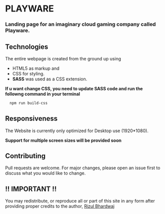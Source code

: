 # PLAYWARE

### Landing page for an imaginary cloud gaming company called Playware.

## Technologies

The entire webpage is created from the ground up using 
- HTML5 as markup and 
- CSS for styling. 
- **SASS** was used as a CSS extension. 


**If u want change CSS, you need to update SASS code and run the followng command in your terminal**
```bash
  npm run build-css
```



## Responsiveness
The Website is currently only optimized for Desktop use
(1920*1080).

**Support for multiple screen sizes will be provided soon**


## Contributing
Pull requests are welcome. For major changes, please open an issue first to discuss what you would like to change.


## !! IMPORTANT !!
You may redistribute, or reproduce all or part of this site in any form after 
providing proper credits to the author, [Rizul Bhardwaj](https://www.linkedin.com/in/rizul)

